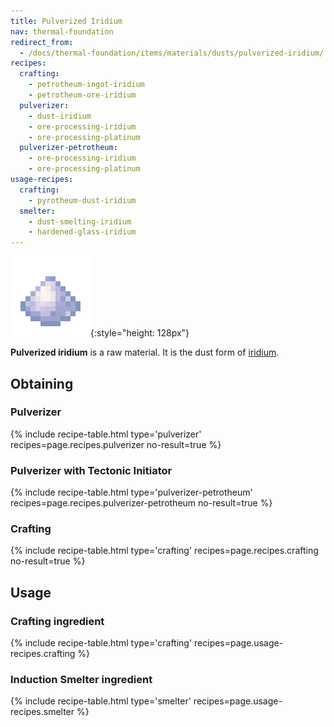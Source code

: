 ```yaml
---
title: Pulverized Iridium
nav: thermal-foundation
redirect_from:
  - /docs/thermal-foundation/items/materials/dusts/pulverized-iridium/
recipes:
  crafting:
    - petrotheum-ingot-iridium
    - petrotheum-ore-iridium
  pulverizer:
    - dust-iridium
    - ore-processing-iridium
    - ore-processing-platinum
  pulverizer-petrotheum:
    - ore-processing-iridium
    - ore-processing-platinum
usage-recipes:
  crafting:
    - pyrotheum-dust-iridium
  smelter:
    - dust-smelting-iridium
    - hardened-glass-iridium
---
```


![Pulverized iridium](/assets/images/thermal-foundation/dust-iridium.png){:style="height: 128px"}


**Pulverized iridium** is a raw material. It is the dust form of
[iridium](/docs/iridium-ingot/).


Obtaining
---------

### Pulverizer
{% include recipe-table.html type='pulverizer' recipes=page.recipes.pulverizer no-result=true %}

### Pulverizer with Tectonic Initiator
{% include recipe-table.html type='pulverizer-petrotheum' recipes=page.recipes.pulverizer-petrotheum no-result=true %}

### Crafting
{% include recipe-table.html type='crafting' recipes=page.recipes.crafting no-result=true %}


Usage
-----

### Crafting ingredient
{% include recipe-table.html type='crafting' recipes=page.usage-recipes.crafting %}

### Induction Smelter ingredient
{% include recipe-table.html type='smelter' recipes=page.usage-recipes.smelter %}
